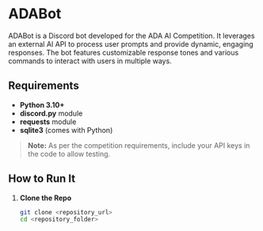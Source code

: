 # ADABot

ADABot is a Discord bot developed for the ADA AI Competition. It leverages an external AI API to process user prompts and provide dynamic, engaging responses. The bot features customizable response tones and various commands to interact with users in multiple ways.

## Requirements

- **Python 3.10+**
- **discord.py** module
- **requests** module
- **sqlite3** (comes with Python)
  
> **Note:** As per the competition requirements, include your API keys in the code to allow testing.

## How to Run It

1. **Clone the Repo**

   ```bash
   git clone <repository_url>
   cd <repository_folder>
